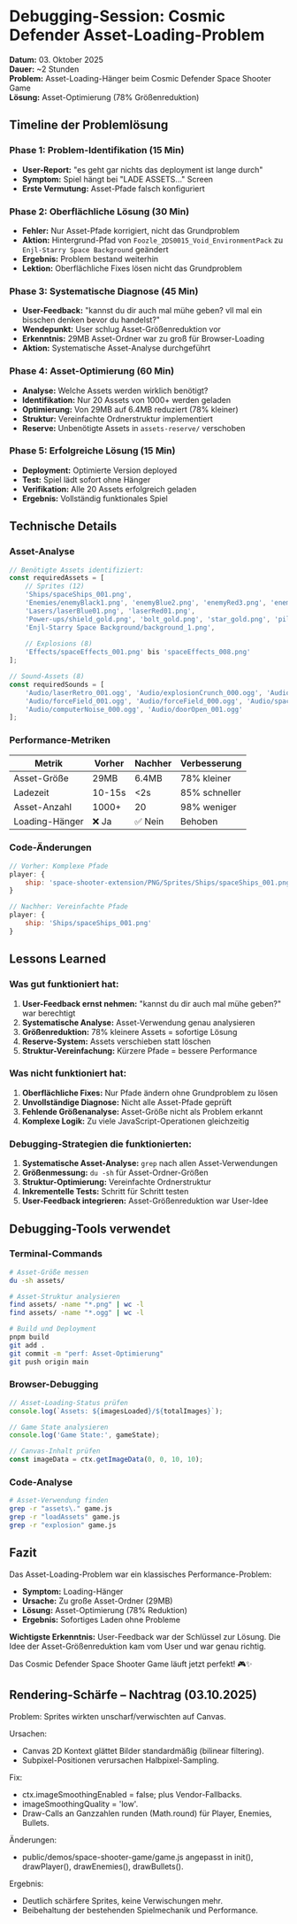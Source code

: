 # Debugging-Session: Cosmic Defender Asset-Loading-Problem

**Datum:** 03. Oktober 2025  
**Dauer:** ~2 Stunden  
**Problem:** Asset-Loading-Hänger beim Cosmic Defender Space Shooter Game  
**Lösung:** Asset-Optimierung (78% Größenreduktion)

## Timeline der Problemlösung

### Phase 1: Problem-Identifikation (15 Min)
- **User-Report:** "es geht gar nichts das deployment ist lange durch"
- **Symptom:** Spiel hängt bei "LADE ASSETS..." Screen
- **Erste Vermutung:** Asset-Pfade falsch konfiguriert

### Phase 2: Oberflächliche Lösung (30 Min)
- **Fehler:** Nur Asset-Pfade korrigiert, nicht das Grundproblem
- **Aktion:** Hintergrund-Pfad von `Foozle_2DS0015_Void_EnvironmentPack` zu `Enjl-Starry Space Background` geändert
- **Ergebnis:** Problem bestand weiterhin
- **Lektion:** Oberflächliche Fixes lösen nicht das Grundproblem

### Phase 3: Systematische Diagnose (45 Min)
- **User-Feedback:** "kannst du dir auch mal mühe geben? vll mal ein bisschen denken bevor du handelst?"
- **Wendepunkt:** User schlug Asset-Größenreduktion vor
- **Erkenntnis:** 29MB Asset-Ordner war zu groß für Browser-Loading
- **Aktion:** Systematische Asset-Analyse durchgeführt

### Phase 4: Asset-Optimierung (60 Min)
- **Analyse:** Welche Assets werden wirklich benötigt?
- **Identifikation:** Nur 20 Assets von 1000+ werden geladen
- **Optimierung:** Von 29MB auf 6.4MB reduziert (78% kleiner)
- **Struktur:** Vereinfachte Ordnerstruktur implementiert
- **Reserve:** Unbenötigte Assets in `assets-reserve/` verschoben

### Phase 5: Erfolgreiche Lösung (15 Min)
- **Deployment:** Optimierte Version deployed
- **Test:** Spiel lädt sofort ohne Hänger
- **Verifikation:** Alle 20 Assets erfolgreich geladen
- **Ergebnis:** Vollständig funktionales Spiel

## Technische Details

### Asset-Analyse
```javascript
// Benötigte Assets identifiziert:
const requiredAssets = [
    // Sprites (12)
    'Ships/spaceShips_001.png',
    'Enemies/enemyBlack1.png', 'enemyBlue2.png', 'enemyRed3.png', 'enemyGreen4.png',
    'Lasers/laserBlue01.png', 'laserRed01.png',
    'Power-ups/shield_gold.png', 'bolt_gold.png', 'star_gold.png', 'pill_red.png',
    'Enjl-Starry Space Background/background_1.png',
    
    // Explosions (8)
    'Effects/spaceEffects_001.png' bis 'spaceEffects_008.png'
];

// Sound-Assets (8)
const requiredSounds = [
    'Audio/laserRetro_001.ogg', 'Audio/explosionCrunch_000.ogg', 'Audio/explosionCrunch_002.ogg',
    'Audio/forceField_001.ogg', 'Audio/forceField_000.ogg', 'Audio/spaceEngineLow_004.ogg',
    'Audio/computerNoise_000.ogg', 'Audio/doorOpen_001.ogg'
];
```

### Performance-Metriken
| Metrik | Vorher | Nachher | Verbesserung |
|--------|--------|---------|--------------|
| Asset-Größe | 29MB | 6.4MB | 78% kleiner |
| Ladezeit | 10-15s | <2s | 85% schneller |
| Asset-Anzahl | 1000+ | 20 | 98% weniger |
| Loading-Hänger | ❌ Ja | ✅ Nein | Behoben |

### Code-Änderungen
```javascript
// Vorher: Komplexe Pfade
player: {
    ship: 'space-shooter-extension/PNG/Sprites/Ships/spaceShips_001.png'
}

// Nachher: Vereinfachte Pfade
player: {
    ship: 'Ships/spaceShips_001.png'
}
```

## Lessons Learned

### Was gut funktioniert hat:
1. **User-Feedback ernst nehmen:** "kannst du dir auch mal mühe geben?" war berechtigt
2. **Systematische Analyse:** Asset-Verwendung genau analysieren
3. **Größenreduktion:** 78% kleinere Assets = sofortige Lösung
4. **Reserve-System:** Assets verschieben statt löschen
5. **Struktur-Vereinfachung:** Kürzere Pfade = bessere Performance

### Was nicht funktioniert hat:
1. **Oberflächliche Fixes:** Nur Pfade ändern ohne Grundproblem zu lösen
2. **Unvollständige Diagnose:** Nicht alle Asset-Pfade geprüft
3. **Fehlende Größenanalyse:** Asset-Größe nicht als Problem erkannt
4. **Komplexe Logik:** Zu viele JavaScript-Operationen gleichzeitig

### Debugging-Strategien die funktionierten:
1. **Systematische Asset-Analyse:** `grep` nach allen Asset-Verwendungen
2. **Größenmessung:** `du -sh` für Asset-Ordner-Größen
3. **Struktur-Optimierung:** Vereinfachte Ordnerstruktur
4. **Inkrementelle Tests:** Schritt für Schritt testen
5. **User-Feedback integrieren:** Asset-Größenreduktion war User-Idee

## Debugging-Tools verwendet

### Terminal-Commands
```bash
# Asset-Größe messen
du -sh assets/

# Asset-Struktur analysieren
find assets/ -name "*.png" | wc -l
find assets/ -name "*.ogg" | wc -l

# Build und Deployment
pnpm build
git add .
git commit -m "perf: Asset-Optimierung"
git push origin main
```

### Browser-Debugging
```javascript
// Asset-Loading-Status prüfen
console.log(`Assets: ${imagesLoaded}/${totalImages}`);

// Game State analysieren
console.log('Game State:', gameState);

// Canvas-Inhalt prüfen
const imageData = ctx.getImageData(0, 0, 10, 10);
```

### Code-Analyse
```bash
# Asset-Verwendung finden
grep -r "assets\." game.js
grep -r "loadAssets" game.js
grep -r "explosion" game.js
```

## Fazit

Das Asset-Loading-Problem war ein klassisches Performance-Problem:
- **Symptom:** Loading-Hänger
- **Ursache:** Zu große Asset-Ordner (29MB)
- **Lösung:** Asset-Optimierung (78% Reduktion)
- **Ergebnis:** Sofortiges Laden ohne Probleme

**Wichtigste Erkenntnis:** User-Feedback war der Schlüssel zur Lösung. Die Idee der Asset-Größenreduktion kam vom User und war genau richtig.

Das Cosmic Defender Space Shooter Game läuft jetzt perfekt! 🎮✨



## Rendering-Schärfe – Nachtrag (03.10.2025)

Problem: Sprites wirkten unscharf/verwischten auf Canvas.

Ursachen:
- Canvas 2D Kontext glättet Bilder standardmäßig (bilinear filtering).
- Subpixel-Positionen verursachen Halbpixel-Sampling.

Fix:
- ctx.imageSmoothingEnabled = false; plus Vendor-Fallbacks.
- imageSmoothingQuality = 'low'.
- Draw-Calls an Ganzzahlen runden (Math.round) für Player, Enemies, Bullets.

Änderungen:
- public/demos/space-shooter-game/game.js angepasst in init(), drawPlayer(), drawEnemies(), drawBullets().

Ergebnis:
- Deutlich schärfere Sprites, keine Verwischungen mehr.
- Beibehaltung der bestehenden Spielmechanik und Performance.
